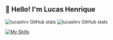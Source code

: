 ## 👋 Hello! I'm Lucas Henrique

![lucashrv GitHub stats](https://github-readme-stats-sigma-five.vercel.app/api?username=lucashrv&show_icons=true&theme=gotham&count_private=true&line_height=21)
![lucashrv GitHub stats](https://github-readme-stats-sigma-five.vercel.app/api/top-langs/?username=lucashrv&layout=compact&langs_count=16&theme=gotham)

[![My Skills](https://skillicons.dev/icons?i=js,ts,react,redux,nodejs,express,nestjs,mongodb,postgres,jest,aws,sequelize,bootstrap,materialui,styledcomponents,git,html,css&perline=9)](https://skillicons.dev)
